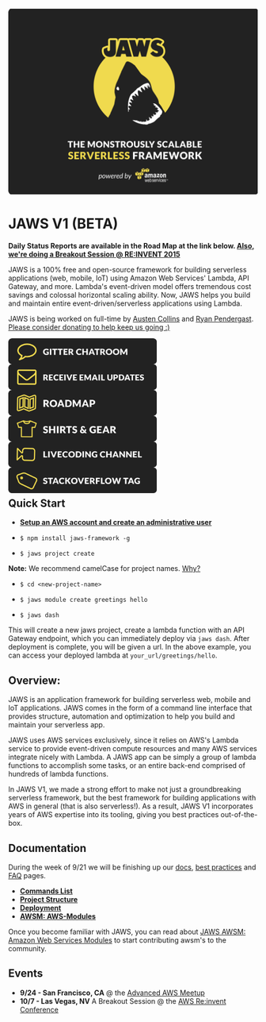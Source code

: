 ![JAWS stack javascript aws node.js express auroradb dynamodb lambda](img/jaws_framework_logo_animated_xl.gif)

JAWS V1 (BETA)
=================================

**Daily Status Reports are available in the Road Map at the link below.  [Also, we're doing a Breakout Session @ RE:INVENT 2015](https://www.portal.reinvent.awsevents.com/connect/sessionDetail.ww?SESSION_ID=5494)**

JAWS is a 100% free and open-source framework for building serverless applications (web, mobile, IoT) using Amazon Web Services' Lambda, API Gateway, and more.  Lambda's event-driven model offers tremendous cost savings and colossal horizontal scaling ability.  Now, JAWS helps you build and maintain entire event-driven/serverless applications using Lambda.

JAWS is being worked on full-time by [Austen Collins](https://twitter.com/austencollins) and [Ryan Pendergast](https://twitter.com/rynop).  [Please consider donating to help keep us going :)](https://cash.me/$jawsframework)

<a class="frame" href="https://gitter.im/jaws-framework/JAWS?utm_source=badge&utm_medium=badge&utm_campaign=pr-badge" target="_blank"><img src="img/jaws_gitter_chatroom.png" align="left" width="300"></a>

<br/><br/>

<a href="http://github.us11.list-manage1.com/subscribe?u=b4fad36768cab222f88338995&id=5f8407dded" target="_blank"><img src="img/jaws_email_list.png" align="left" width="300"></a>

<br/><br/>

<a href="https://docs.google.com/document/d/1SeTgtsQc620vcwgGMZ4F2yuWVf-A3JmpTn1VT8pKYsA/edit?usp=sharing" target="_blank"><img src="img/jaws_roadmap.png" align="left" width="300"></a>

<br/><br/>

<a href="http://teespring.com/jaws_og" target="_blank"><img src="img/jaws_shirts.png" align="left" width="300"></a>

<br/><br/>

<a href="https://www.livecoding.tv/jaws/" target="_blank"><img src="img/jaws_livecoding_channel.png" align="left" width="300"></a>

<br/><br/>

<a href="http://stackoverflow.com/questions/tagged/jaws" target="_blank"><img src="img/jaws_stackoverflow_tag.png" align="left" width="300"></a>

<br/><br/><br/>

## Quick Start

*  **[Setup an AWS account and create an administrative user](./docs/account_setup.md)**

*  ```$ npm install jaws-framework -g```

*  ```$ jaws project create```

 **Note:** We recommend camelCase for project names. [Why?](./docs/best_practices.md#project-names)

*  ```$ cd <new-project-name>```

*  ```$ jaws module create greetings hello```

* ```$ jaws dash```

This will create a new jaws project, create a lambda function with an API Gateway endpoint, which you can immediately deploy via
`jaws dash`.  After deployment is complete, you will be given a url.  In the above example, you can access your
deployed lambda at `your_url/greetings/hello`.

## Overview:

JAWS is an application framework for building serverless web, mobile and IoT applications.  JAWS comes in the form of a command line interface that provides structure, automation and optimization to help you build and maintain your serverless app.

JAWS uses AWS services exclusively, since it relies on AWS's Lambda service to provide event-driven compute resources and many AWS services integrate nicely with Lambda.  A JAWS app can be simply a group of lambda functions to accomplish some tasks, or an entire back-end comprised of hundreds of lambda functions.

In JAWS V1, we made a strong effort to make not just a groundbreaking serverless framework, but the best framework for building applications with AWS in general (that is also serverless!).  As a result, JAWS V1 incorporates years of AWS expertise into its tooling, giving you best practices out-of-the-box.

## Documentation

During the week of 9/21 we will be finishing up our [docs](./docs/), [best practices](./docs/best_practices.md) and [FAQ](./docs/FAQ.md) pages.

* **[Commands List](docs/commands.md)**
* **[Project Structure](docs/project_structure.md)**
* **[Deployment](docs/deployment.md)**
* **[AWSM: AWS-Modules](docs/aws_modules.md)**

Once you become familiar with JAWS, you can read about [JAWS AWSM: Amazon Web Services Modules](https://github.com/awsm-org/awsm) to start contributing awsm's to the community.

## Events

* **9/24 - San Francisco, CA** @ the [Advanced AWS Meetup](http://www.meetup.com/AdvancedAWS/)
* **10/7 - Las Vegas, NV** A Breakout Session @ the [AWS Re:invent Conference](https://www.portal.reinvent.awsevents.com/connect/search.ww#loadSearch-searchPhrase=jaws&searchType=session&tc=0&sortBy=abbreviationSort&p=)
